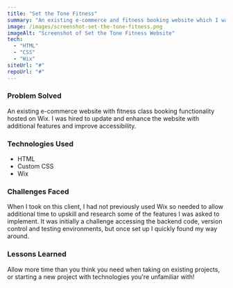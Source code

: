 ```yaml
---
title: "Set the Tone Fitness"
summary: "An existing e-commerce and fitness booking website which I was hired to update and enhance."
image: /images/screenshot-set-the-tone-fitness.png
imageAlt: "Screenshot of Set the Tone Fitness Website"
tech:
  - "HTML"
  - "CSS"
  - "Wix"
siteUrl: "#"
repoUrl: "#"
---
```


### Problem Solved

An existing e-commerce website with fitness class booking functionality hosted on Wix. I was hired to update and enhance the website with additional features and improve accessibility.

### Technologies Used

- HTML
- Custom CSS
- Wix

### Challenges Faced

When I took on this client, I had not previously used Wix so needed to allow additional time to upskill and research some of the features I was asked to implement. It was initially a challenge accessing the backend code, version control and testing environments, but once set up I quickly found my way around. 

### Lessons Learned

Allow more time than you think you need when taking on existing projects, or starting a new project with technologies you're unfamiliar with! 